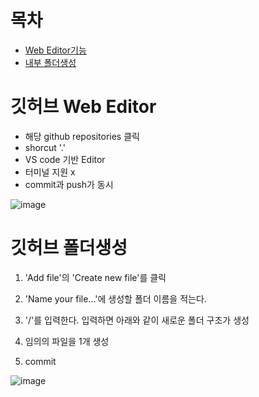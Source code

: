 # 목차
- [Web Editor기능](#깃허브-Web-Editor)
- [내부 폴더생성](#깃허브-폴더생성)

# 깃허브 Web Editor
- 해당 github repositories 클릭
- shorcut '.'
- VS code 기반 Editor
- 터미널 지원 x 
- commit과 push가 동시

![image](https://user-images.githubusercontent.com/52149400/181664538-8b968b3c-d538-4b4b-9d66-37308b843223.png)



# 깃허브 폴더생성

1. 'Add file'의 'Create new file'를 클릭

2. 'Name your file...'에 생성할 폴더 이름을 적는다.

3. '/'를 입력한다. 입력하면 아래와 같이 새로운 폴더 구조가 생성

4. 임의의 파일을 1개 생성

5. commit

![image](https://user-images.githubusercontent.com/52149400/181664577-9f8c4298-e231-406c-ad5d-ccb1d591cc9d.png)
